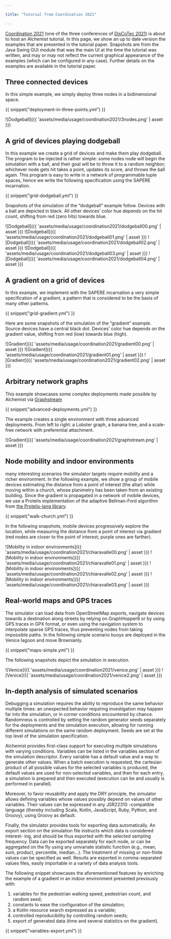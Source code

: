```yaml
---

title: "Tutorial from Coordination 2021"

---
```


[Coordination 2021](http://www.discotec.org/2021/coordination.html)
(one of the three conferences of [DisCoTec 2021](https://www.discotec.org/2021/))
is about to host an Alchemist tutorial.
In this page, we show an up to date version the examples that are presented in the tutorial paper.
Snapshots are from the Java Swing GUI module that was the main UI at the time the tutorial was written,
and may or may not reflect the current graphical appearance of the examples
(which can be configured in any case).
Further details on the examples are available in the tutorial paper.

## Three connected devices

In this simple example, we simply deploy three nodes in a bidimensional space.

{{ snippet("deployment-in-three-points.yml") }}

![Dodgeball]({{ 'assets/media/usage/coordination2021/3nodes.png' | asset }})

## A grid of devices playing dodgeball

In this example we create a grid of devices
and make them play dodgeball. The program to be injected is rather simple:
some nodes node will begin the simulation with a ball, and their goal will be to
throw it to a random neighbor; whichever node gets hit takes a point, updates
its score, and throws the ball again. This program is easy to write in a network
of programmable tuple spaces, hence we write the following specification using
the SAPERE incarnation.

{{ snippet("grid-dodgeball.yml") }}

Snapshots of the simulation of the “dodgeball” example follow.
Devices with a ball are depicted in black. All other devices’ color hue depends on the
hit count, shifting from red (zero hits) towards blue.

![Dodgeball]({{ 'assets/media/usage/coordination2021/dodgeball00.png' | asset }})
![Dodgeball]({{ 'assets/media/usage/coordination2021/dodgeball01.png' | asset }})
![Dodgeball]({{ 'assets/media/usage/coordination2021/dodgeball02.png' | asset }})
![Dodgeball]({{ 'assets/media/usage/coordination2021/dodgeball03.png' | asset }})
![Dodgeball]({{ 'assets/media/usage/coordination2021/dodgeball04.png' | asset }})

## A gradient on a grid of devices

In this example, we implement with the SAPERE incarnation a very simple
specification of a gradient, a pattern that is considered to be the basis of many
other patterns.

{{ snippet("grid-gradient.yml") }}

Here are some snapshots of the simulation of the “gradient” example.
Source devices have a central black dot. Devices’ color hue depends on the gradient
value, shifting from red (low) towards blue (high).

![Gradient]({{ 'assets/media/usage/coordination2021/gradient00.png' | asset }})
![Gradient]({{ 'assets/media/usage/coordination2021/gradient01.png' | asset }})
![Gradient]({{ 'assets/media/usage/coordination2021/gradient02.png' | asset }})

## Arbitrary network graphs

This example showcases some complex deployments made possible by Alchemist via [Graphstream](https://graphstream-project.org/)

{{ snippet("advanced-deployments.yml") }}

The example creates a single environment with three advanced deployments. From left to right: a
Lobster graph, a banana tree, and a scale-free network with preferential attachment.

![Gradient]({{ 'assets/media/usage/coordination2021/graphstream.png' | asset }})

## Node mobility and indoor environments

many interesting scenarios the simulator targets
require mobility and a richer environment. In the following example, we show
a group of mobile devices estimating the distance from a point of interest (the
altar) while moving within a church, whose planimetry has been taken from
an existing building.
Since the gradient is propagated in a network of mobile devices, we use a Protelis implementation of the
adaptive Bellman-Ford algorithm from [the Protelis-lang library](https://doi.org/10.1109/FAS-W.2017.116).

{{ snippet("walk-church.yml") }}

In the following snapshots, mobile devices progressively explore the location, while measuring the distance from a point of interest
via gradient (red nodes are closer to the point of interest; purple ones are farther).

![Mobility in indoor environments]({{ 'assets/media/usage/coordination2021/chiaravalle00.png' | asset }})
![Mobility in indoor environments]({{ 'assets/media/usage/coordination2021/chiaravalle01.png' | asset }})
![Mobility in indoor environments]({{ 'assets/media/usage/coordination2021/chiaravalle02.png' | asset }})
![Mobility in indoor environments]({{ 'assets/media/usage/coordination2021/chiaravalle03.png' | asset }})

## Real-world maps and GPS traces

The simulator can
load data from OpenStreetMap exports, navigate devices towards a destination
along streets by relying on GraphHopper8 or by using GPS traces in GPX format,
or even using the navigation system to interpolate sparse GPS traces, thus
preventing nodes from taking impossible paths. In the following simple
scenario buoys are deployed in the Venice lagoon and move Brownianly.

{{ snippet("maps-simple.yml") }}

The following snapshots depict the simulation in execution.

![Venice]({{ 'assets/media/usage/coordination2021/venice.png' | asset }})
![Venice]({{ 'assets/media/usage/coordination2021/venice2.png' | asset }})

## In-depth analysis of simulated scenarios

Debugging a simulation requires the ability to reproduce the same behavior multiple times: an unexpected behavior requiring investigation may happen
far into the simulation, or in corner conditions encountered by chance.
Randomness is controlled by setting the random generator seeds separately for the deployments and the simulation execution, allowing
for running different simulations on the same random deployment. Seeds are
set at the top level of the simulation specification.

Alchemist provides first-class support for executing multiple simulations with
varying conditions. Variables can be listed in the variables section of the simulation descriptor.
Every variable has a default value and a way to generate
other values. When a batch execution is requested, the cartesian product of all
possible values for the selected variables is produced, the default values are used
for non-selected variables, and then for each entry, a simulation is prepared and
then executed (execution can be and usually is performed in parallel).

Moreover, to favor reusability and
apply the DRY principle, the simulator allows defining variables whose values
possibly depend on values of other variables. Their values can be expressed in
any JSR22310 -compatible language (thereby including Scala, Kotlin, JavaScript,
Ruby, Python, and Groovy), using Groovy as default.

Finally, the simulator provides tools for exporting data automatically. An
export section on the simulation file instructs which data is considered interest-
ing, and should be thus exported with the selected sampling frequency. Data can
be exported separately for each node, or can be aggregated on the fly using any
univariate statistic function (e.g., mean, sum, product, percentile, median...).
The treatment of missing or non-finite values can be specified as well. Results
are exported in comma-separated values files, easily importable in a variety of
data analysis tools.

The following snippet showcases the aforementioned features by enriching
the example of a gradient in an indoor environment presented previously with:

1. variables for the pedestrian walking speed, pedestrian count, and random seed;
2. constants to ease the configuration of the simulation;
3. a Kotlin resource search expressed as a variable;
4. controlled reproducibility by controlling random seeds;
5. export of generated data (time and several statistics on the gradient).

{{ snippet("variables-export.yml") }}
